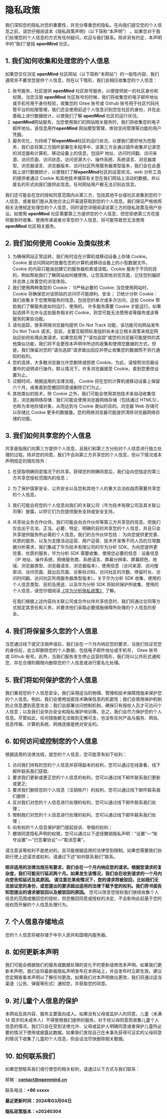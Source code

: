 # 隐私政策

我们深知您的隐私对您的重要性，并充分尊重您的隐私。在向我们提交您的个人信息之前，请您仔细阅读本《隐私政策声明》（以下简称“本声明”） 。如果您对于我们处理您的个人信息的方式有任何疑问，欢迎与我们联系。除非另有约定，本声明中的“我们”是指 **openMind** 社区。

## 1. 我们如何收集和处理您的个人信息

如果您仅仅浏览 **openMind** 社区网站（以下简称“本网站”）的一般性内容，我们通常并不要求您提供个人信息，但在以下情形，我们会相应收集您的个人信息：

1. 账号服务，社区提供 **openMind** 社区账号服务，以便提供统一的社区身份和权限，当您注册 **openMind** 社区账号的时候，我们将收集您的电子邮件地址或手机号用于身份校验，收集您的 Gitee 账号或 Github 账号用于社区代码托管平台的权限管理，我们还会使用前述个人信息识别您在社区的身份，并在此基础上进行数据统计，以使我们了解 **openMind** 社区的运行状况。
2. **openMind**网站服务，当您使用我们的网站相关服务时，我们将收集您的电子邮件地址。该信息用作**openMind** 网站模型管理，体验空间管理等功能的用户凭据。
3. 服务优化，为持续了解**openMind**社区的运行状况，以便我们更好地为您服务，我们会将第三方插件部署在本程序中，该第三方会通过插件收集并记录您的浏览器和计算机、移动设备上的信息，包括IP 地址、访问时间戳、访问来源、访问页面、访问状态、访问资源大小、操作系统、系统语言、浏览器类型、浏览器语言、浏览器版本、访问社区所用服务器类型版本，我们会在此基础上进行数据统计，以便我们了解**openMind**社区的运营状况。web 分析工具的提供者通过 Cookie 和其他技术捕获有关您在我们网站上活动的数据，并以匿名的形式向我们提供此信息。任何网站用户都无法识别此信息。

我们还可能会在您的授权同意范围内从第三方，包括其他平台或社区收集到您的个人信息，或者我们能从其他合法公开渠道获取到您的个人信息。我们保证严格依照相关法律规定处理您的个人信息，同时请您详细阅读该第三方的隐私政策及用户协议。如使用 **openMind** 社区需要第三方提供您的个人信息，但您拒绝第三方在提供服务时收集、使用传递或者分享您的个人信息，将可能导致您无法使用 **openMind** 社区相关服务。

## 2. 我们如何使用 Cookie 及类似技术

1. 为确保网站正常运转，我们有时会在计算机或移动设备上存储 Cookie。Cookie 是访问网站时放置在您的计算机或移动设备上的小型数据文件。Cookie 的内容只能由创建它的服务器检索或读取。Cookie 服务于不同的目的，例如帮助我们了解网站如何被使用，让您高效地浏览页面，记住您的偏好并总体上改善您的浏览体验。
2. 我们使用两种类型的 Cookie：
   1)严格必要的 Cookie: 当您使用网站时，Cookie 将确保您对该网站的访问尽可能顺利、安全；
   2)统计分析 Cookie：我们收集关于您使用服务的信息，包括您的单次或多次访问，这些 Cookie 帮助我们了解服务是如何运行、使用的。
许多服务需要 Cookie 才能运行。如果拟选择不允许与这些服务相关的 Cookie，则您可能无法使用该等服务或该等服务的某些功能。
3. 请勿追踪，很多网络浏览器均提供 Do Not Track 功能，该功能可向网站发布 Do Not Track 请求。目前，主要互联网标准组织尚未设立相关政策来规定网站应如何处理此类请求。如果您启用了“请勿追踪”或您的浏览器可能提供的其他类似功能，我们将不会更改本声明中所述的收集和使用您数据的方式。但是，我们保留对您的“请勿追踪”请求做出回应并停止收集您的数据而不另行通知的权利。
4. 您的选择，大多数浏览器允许您删除或拒绝 Cookie。为此，请按照浏览器设置中的说明进行操作。默认情况下，许多浏览器接受 Cookie，直到您更改设置为止。
5. 过期时间，根据适用的法律法规， Cookie 将在您的计算机或移动设备上保留六个月，或者直到您撤回同意或删除它们为止。
6. 其他类似的技术，除 Cookie 之外，我们可能会使用其他技术来自动收集信息，浏览器网络存储：我们可能会使用浏览器网络存储（包括通过 HTML5），也称为本地存储对象，从而达到与 Cookie 类似的目的。浏览器 Web 存储可以存储比 Cookie 更多的数据量。您的网络浏览器可能提供清除浏览器网络存储的功能。

## 3. 我们如何共享您的个人信息

共享是指我们向第三方提供个人信息，且我们和第三方分别对个人信息进行独立处理的过程。除非您的同意，我们不会向第三方共享您的个人信息，但以下情况或本声明规定的情形除外：

1. 在获取明确同意情况下的共享。获得您的明确同意后，我们会向您指定的第三方共享您授权范围内的信息；
2. 为了保护国家安全、公共安全以及您和其他个人的重大合法权益而需要共享您的个人信息。
3. 我们可能会将您的个人信息向我们的关联公司（华为技术有限公司及其关联公司等）披露，以供它们为您提供服务支持或安全支持。
4. 共享给业务合作伙伴。我们可能会向合作伙伴等第三方共享您的信息。但我们仅会出于合法、正当、必要、特定、明确的目的共享您的个人信息，并且只会共享提供服务所必需的个人信息。我们的合作伙伴包括：
   为向您提供更完善、优质的服务，以及为支撑活动运营、用户运营、技术开发等不同人员的日常数据分析需求，我们集成了华为技术有限公司的华为分析 SDK。为向您提供更完善、优质的服务，华为分析 SDK 需要收集、使用您必要的信息：设备信息（IP 地址、操作系统、网络服务商、系统语言、屏幕分辨率、屏幕颜色、地域、浏览器类型、浏览器语言、浏览器版本）、使用信息（访问来源、访问搜索词、访问页面、跳出后页面、访客标识码、访问社区的次数、停留时长、访问时间戳、访问社区所用服务器类型版本）。关于华为分析 SDK 收集、使用的个人信息类型、目的及用途，以及华为分析 SDK 将如何保护所收集、使用的个人信息，请您仔细阅读[《华为分析隐私政策》](https://developer.huawei.com/consumer/cn/doc/HMSCore-Guides/javascript-sdk-data-security-0000001051414154) 了解。

   在我们根据上述内容向关联公司或合作伙伴共享信息时，我们将通过合同等方式规定其责任和义务，并要求他们采取必要措施保障所处理的个人信息的安全。

## 4. 我们将保留多久您的个人信息

当您通过线下提交注销申请后，我们会在一个月内响应您的要求，当我们验证完您的身份后，会立即删除您的个人数据，包括电子邮件地址或手机号， Gitee 账号或 Github 账号。此外，当我们服务发生停止运营的情形，我们将以公共形式通知您，并在合理的期限内删除您的个人信息或进行匿名化处理。

## 5. 我们将如何保护您的个人信息

我们重视您的个人信息安全。我们采用适当的物理、管理和技术保障措施来保护您的个人信息。例如，我们会使用加密技术确保信息的机密性；我们会使用保护机制防止信息遭到恶意攻击；我们会部署访问控制机制，确保只有授权人员才可访问个人信息；以及我们会举办安全和隐私保护培训等。总之，我们会尽力保护您的个人信息。尽管如此，任何措施都无法做到无懈可击，也没有任何产品与服务、网站、信息传输、计算机系统、网络连接是绝对安全的。

## 6. 如何访问或控制您的个人信息

根据适用的法律法规，就您的个人信息，您可能享有如下权利：

1. 访问我们持有的您的个人信息并获得副本的权利，您可以通过在线查看、线下邮件联系我们获取;
2. 要求我们更新或更正您的个人信息的权利，您可以通过线下邮件联系我们更新或更正;
3. 要求我们删除您的个人信息（注销账户）的权利，您可以通过线下邮件联系我们删除；
4. 反对我们对您的个人信息进行处理的权利，您可以通过线下邮件联系我们处理；
5. 限制我们对您的个人信息进行处理的权利，您可以通过线下邮件联系我们处理；
6. 向有权的个人信息保护部门提起投诉、举报的权利；
7. 撤销同意隐私声明的权限，您可以通过以下途径撤销隐私声明：“设置”—“账号设置”—“已签署协议”—“取消签署”。

请注意该等权利不是绝对的，且可能根据适用的法律受到限制。如果您需要我们协助行使上述请求或权利，请通过下述“如何联系我们”联系。

**除非适用的法律法规另有要求，我们会在一个月内响应您的请求。根据您请求的复杂度，我们可能另行延迟两个月。如果发生该情况，我们会在收到请求的一个月内向您告知延迟及其原因。 请注意在某些情况下，您的请求将被驳回，比如我们无法验证您的身份，或您提出的要求超出适用的法律下赋予您的权利。我们将书面告知您提出的请求被驳回以及被驳回的原因。** 您可以改变您授权我们继续收集个人信息的范围或撤回您的授权，但您撤回同意或授权的决定，不会影响此前基于您的授权而开展的个人信息处理行为。

## 7. 个人信息存储地点

您的个人信息将被存储于中华人民共和国境内服务器。

## 8. 如何更新本声明

我们可能会根据我们的服务或数据处理的变化不时更新或修改本声明。如果我们更新本声明，我们会将最新版隐私声明发布在本网站上，并自发布时立即生效。建议您定期查看本声明以了解任何更改。如果我们对本声明做出更改，我们将通过适当渠道（公告、弹窗等形式）通知您，并获取您的同意。

## 9. 对儿童个人信息的保护

本网站及其内容、服务主要面向成人。如果没有父母或监护人的同意，儿童（未满 14 周岁的未成年人）不得使用我们提供的服务。对于经父母同意而收集儿童个人信息的情况，我们只会在受到法律允许、父母或监护人明确同意或者保护儿童所必要的情况下使用或披露此数据。如果我们发现自己在未事先获得可证实的父母同意的情况下收集了儿童的个人信息，则会设法尽快删除相关数据。

## 10. 如何联系我们

如果您想联系我们或行使您的相关权利，请通过以下方式与我们联系：

邮箱：**<contact@openmind.cn>**

联系电话：**+86 xxxxx**

**最近更新时间：2024年03月04日**

**隐私政策版本：v20240304**

